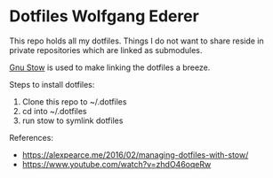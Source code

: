 # Dotfiles Wolfgang Ederer

This repo holds all my dotfiles. Things I do not want to share reside in private repositories which are linked as submodules.

[Gnu Stow](https://www.gnu.org/software/stow/) is used to make linking the dotfiles a breeze.

Steps to install dotfiles:
1. Clone this repo to ~/.dotfiles
2. cd into ~/.dotfiles
3. run stow <folder> to symlink dotfiles

References:
- https://alexpearce.me/2016/02/managing-dotfiles-with-stow/
- https://www.youtube.com/watch?v=zhdO46oqeRw
